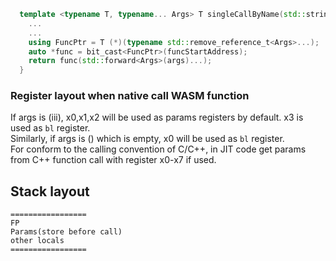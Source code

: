 ```C++
  template <typename T, typename... Args> T singleCallByName(std::string const &funcName, std::string const &signature, Args &&...args) {
    ...
    ...
    using FuncPtr = T (*)(typename std::remove_reference_t<Args>...);
    auto *func = bit_cast<FuncPtr>(funcStartAddress);
    return func(std::forward<Args>(args)...);
  }
```

### Register layout when native call WASM function

If args is (iii), x0,x1,x2 will be used as params registers by default. x3 is used as `bl` register.  
Similarly, if args is () which is empty, x0 will be used as `bl` register.  
For conform to the calling convention of C/C++, in JIT code get params from C++ function call with register x0-x7 if used.

## Stack layout

```
=================
FP
Params(store before call)
other locals
=================
```
